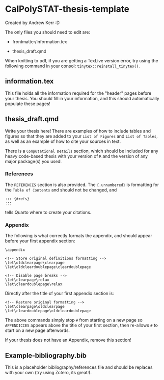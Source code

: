 # CalPolySTAT-thesis-template

Created by Andrew Kerr :D

The only files you should need to edit are:

-   frontmatter/information.tex

-   thesis_draft.qmd

When knitting to pdf, if you are getting a TexLive version error, try using the following command in your consol: `tinytex::reinstall_tinytex()`.

## information.tex

This file holds all the information required for the "header" pages
before your thesis. You should fill in your information, and this should
automatically populate these pages!

## thesis_draft.qmd

Write your thesis here! There are examples of how to include tables and
figures so that they are added to your `List of Figures` and `List of Tables`, 
as well as an example of how to cite your sources in text.

There is a `Computational Details` section, which should be included for
any heavy code-based thesis with your version of `R` and the version of
any major package(s) you used.

### References

The `REFERENCES` section is also provided. The `{.unnumbered}` is formatting
for the `Table of Contents` and should not be changed, and

```         
::: {#refs}
:::
```

tells Quarto where to create your citations.

### Appendix

The following is what correctly formats the appendix, and should appear
before your first appendix section:

```         
\appendix

<!-- Store original definitions formatting -->
\let\oldclearpage\clearpage
\let\oldcleardoublepage\cleardoublepage

<!-- Disable page breaks -->
\let\clearpage\relax
\let\cleardoublepage\relax
```

Directly after the title of your first appendix section is:

```         
<!-- Restore original formatting -->
\let\clearpage\oldclearpage
\let\cleardoublepage\oldcleardoublepage
```

The above commands simply stop `#` from starting on a new page so
`APPENDICIES` appears above the title of your first section, then
re-allows `#` to start on a new page afterwords.

If your thesis does not have an Appendix, remove this section!

## Example-bibliography.bib

This is a placeholder bibliography/references file and should be replaces with 
your own (try using Zotero, its great!).
